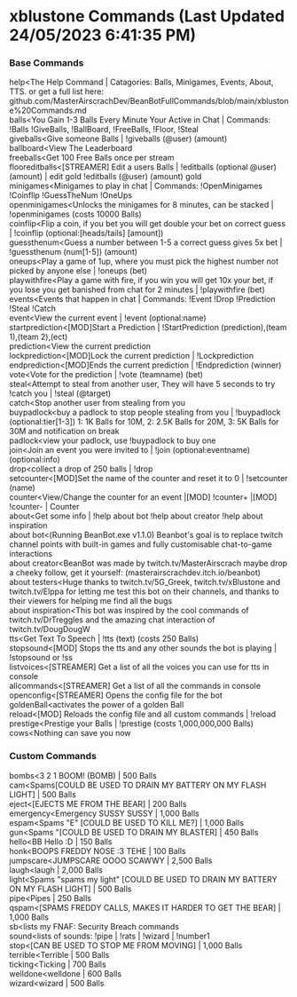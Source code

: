 # xblustone Commands (Last Updated 24/05/2023 6:41:35 PM)
### Base Commands
help<The Help Command | Catagories: Balls, Minigames, Events, About, TTS. or get a full list here: github.com/MasterAirscrachDev/BeanBotFullCommands/blob/main/xblustone%20Commands.md
 <br>balls<You Gain 1-3 Balls Every Minute Your Active in Chat | Commands: !Balls !GiveBalls, !BallBoard, !FreeBalls, !Floor, !Steal
 <br>giveballs<Give someone Balls | !giveballs (@user) (amount)
 <br>ballboard<View The Leaderboard
 <br>freeballs<Get 100 Free Balls once per stream
 <br>floor<!Floor has disabled by the streamer
 <br>editballs<[STREAMER] Edit a users Balls | !editballs (optional @user) (amount) | edit gold !editballs (@user) (amount) gold
 <br>minigames<Minigames to play in chat | Commands: !OpenMinigames !Coinflip !GuessTheNum !OneUps
 <br>openminigames<Unlocks the minigames for 8 minutes, can be stacked | !openminigames (costs 10000 Balls)
 <br>coinflip<Flip a coin, if you bet you will get double your bet on correct guess | !coinflip (optional:[heads/tails] [amount])
 <br>guessthenum<Guess a number between 1-5 a correct guess gives 5x bet | !guessthenum (num[1-5]) (amount)
 <br>oneups<Play a game of 1up, where you must pick the highest number not picked by anyone else | !oneups (bet)
 <br>playwithfire<Play a game with fire, if you win you will get 10x your bet, if you lose you get banished from chat for 2 minutes | !playwithfire (bet)
 <br>events<Events that happen in chat | Commands: !Event !Drop !Prediction !Steal !Catch
 <br>event<View the current event | !event (optional:name)
 <br>startprediction<[MOD]Start a Prediction | !StartPrediction (prediction),(team 1),(team 2),(ect)
 <br>prediction<View the current prediction
 <br>lockprediction<[MOD]Lock the current prediction | !Lockprediction
 <br>endprediction<[MOD]Ends the current prediction | !Endprediction (winner)
 <br>vote<Vote for the prediction | !vote (teamname) (bet)
 <br>steal<Attempt to steal from another user, They will have 5 seconds to try !catch you | !steal (@target)
 <br>catch<Stop another user from stealing from you
 <br>buypadlock<buy a padlock to stop people stealing from you | !buypadlock (optional:tier[1-3]) 1: 1K Balls for 10M, 2: 2.5K Balls for 20M, 3: 5K Balls for 30M and notification on break
 <br>padlock<view your padlock, use !buypadlock to buy one
 <br>join<Join an event you were invited to | !join (optional:eventname) (optional:info)
 <br>drop<collect a drop of 250 balls | !drop
 <br>setcounter<[MOD]Set the name of the counter and reset it to 0 | !setcounter (name)
 <br>counter<View/Change the counter for an event |[MOD] !counter+ |[MOD] !counter- | Counter
 <br>about<Get some info | !help about bot !help about creator !help about inspiration
 <br>about bot<(Running BeanBot.exe v1.1.0) Beanbot's goal is to replace twitch channel points with built-in games and fully customisable chat-to-game interactions
 <br>about creator<BeanBot was made by twitch.tv/MasterAirscrach maybe drop a cheeky follow, get it yourself: (masterairscrachdev.itch.io/beanbot)
 <br>about testers<Huge thanks to twitch.tv/5G_Greek, twitch.tv/xBlustone and twitch.tv/Elppa for letting me test this bot on their channels, and thanks to their viewers for helping me find all the bugs
 <br>about inspiration<This bot was inspired by the cool commands of twitch.tv/DrTreggles and the amazing chat interaction of twitch.tv/DougDougW
 <br>tts<Get Text To Speech | !tts (text) (costs 250 Balls)
 <br>stopsound<[MOD] Stops the tts and any other sounds the bot is playing | !stopsound or !ss
 <br>listvoices<[STREAMER] Get a list of all the voices you can use for tts in console
 <br>allcommands<[STREAMER] Get a list of all the commands in console
 <br>openconfig<[STREAMER] Opens the config file for the bot
 <br>goldenBall<activates the power of a golden Ball
 <br>reload<[MOD] Reloads the config file and all custom commands | !reload
 <br>prestige<Prestige your Balls | !prestige (costs 1,000,000,000 Balls)
 <br>cows<Nothing can save you now
### Custom Commands
bombs<3 2 1 BOOM! (BOMB) | 500 Balls
 <br>cam<Spams[COULD BE USED TO DRAIN MY BATTERY ON MY FLASH LIGHT] | 500 Balls
 <br>eject<[EJECTS ME FROM THE BEAR] | 200 Balls
 <br>emergency<Emergency SUSSY SUSSY | 1,000 Balls
 <br>espam<Spams "E" [COULD BE USED TO KILL ME?] | 1,000 Balls
 <br>gun<Spams "[COULD BE USED TO DRAIN MY BLASTER] | 450 Balls
 <br>hello<BB Hello :D | 150 Balls
 <br>honk<BOOPS FREDDY NOSE :3 TEHE | 100 Balls
 <br>jumpscare<JUMPSCARE OOOO SCAWWY | 2,500 Balls
 <br>laugh<laugh | 2,000 Balls
 <br>light<Spams "spams my light" [COULD BE USED TO DRAIN MY BATTERY ON MY FLASH LIGHT] | 500 Balls
 <br>pipe<Pipes | 250 Balls
 <br>qspam<[SPAMS FREDDY CALLS, MAKES IT HARDER TO GET THE BEAR] | 1,000 Balls
 <br>sb<lists my FNAF: Security Breach commands
 <br>sound<lists of sounds: !pipe | !rats | !wizard | !number1
 <br>stop<[CAN BE USED TO STOP ME FROM MOVING] | 1,000 Balls
 <br>terrible<Terrible | 500 Balls
 <br>ticking<Ticking | 700 Balls
 <br>welldone<welldone | 600 Balls
 <br>wizard<wizard | 500 Balls
 <br>